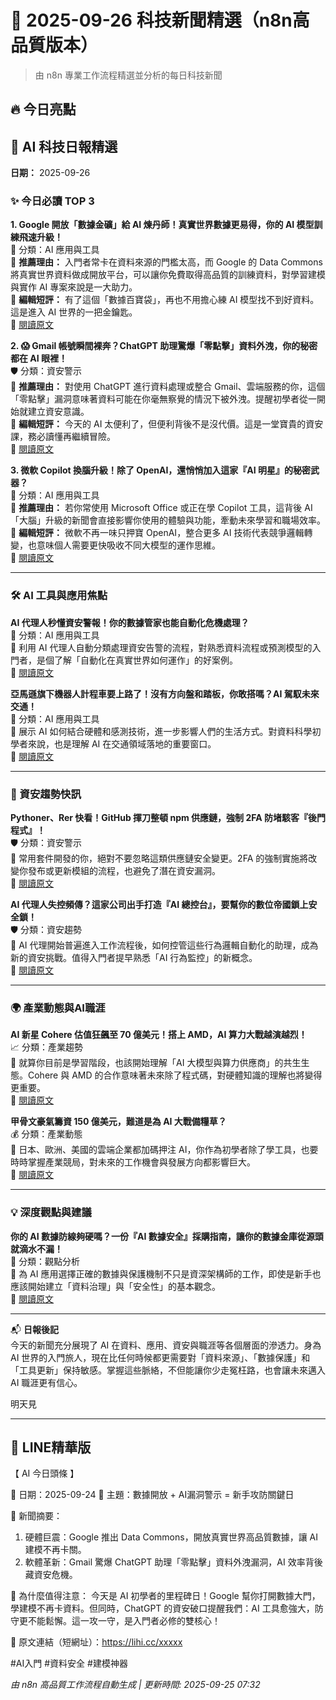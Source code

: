 # 📰 2025-09-26 科技新聞精選（n8n高品質版本）

> 由 n8n 專業工作流程精選並分析的每日科技新聞

## 🔥 今日亮點

## 🤖 AI 科技日報精選
**日期：** 2025-09-26

### ✨ 今日必讀 TOP 3

**1. Google 開放「數據金礦」給 AI 煉丹師！真實世界數據更易得，你的 AI 模型訓練飛速升級！**  
🔧 分類：AI 應用與工具  
📌 **推薦理由：** 入門者常卡在資料來源的門檻太高，而 Google 的 Data Commons 將真實世界資料做成開放平台，可以讓你免費取得高品質的訓練資料，對學習建模與實作 AI 專案來說是一大助力。  
📝 **編輯短評：** 有了這個「數據百寶袋」，再也不用擔心練 AI 模型找不到好資料。這是進入 AI 世界的一把金鑰匙。  
🔗 [閱讀原文](https://techcrunch.com/2025/09/24/google-makes-real-world-data-more-accessible-to-ai-and-training-pipelines-will-love-it/)

**2. 😱 Gmail 帳號瞬間裸奔？ChatGPT 助理驚爆「零點擊」資料外洩，你的秘密都在 AI 眼裡！**  
🛡️ 分類：資安警示  
📌 **推薦理由：** 對使用 ChatGPT 進行資料處理或整合 Gmail、雲端服務的你，這個「零點擊」漏洞意味著資料可能在你毫無察覺的情況下被外洩。提醒初學者從一開始就建立資安意識。  
📝 **編輯短評：** 今天的 AI 太便利了，但便利背後不是沒代價。這是一堂寶貴的資安課，務必讀懂再繼續冒險。  
🔗 [閱讀原文](https://thehackernews.com/2025/09/shadowleak-zero-click-flaw-leaks-gmail.html)

**3. 微軟 Copilot 換腦升級！除了 OpenAI，還悄悄加入這家『AI 明星』的秘密武器？**  
🚀 分類：AI 應用與工具  
📌 **推薦理由：** 若你常使用 Microsoft Office 或正在學 Copilot 工具，這背後 AI「大腦」升級的新聞會直接影響你使用的體驗與功能，牽動未來學習和職場效率。  
📝 **編輯短評：** 微軟不再一味只押寶 OpenAI，整合更多 AI 技術代表競爭邏輯轉變，也意味個人需要更快吸收不同大模型的運作思維。  
🔗 [閱讀原文](https://techcrunch.com/2025/09/24/microsoft-adds-anthropics-ai-to-copilot/)

---

### 🛠 AI 工具與應用焦點

**AI 代理人秒懂資安警報！你的數據管家也能自動化危機處理？**  
🔧 分類：AI 應用與工具  
📌 利用 AI 代理人自動分類處理資安告警的流程，對熟悉資料流程或預測模型的入門者，是個了解「自動化在真實世界如何運作」的好案例。  
🔗 [閱讀原文](https://thehackernews.com/2025/09/how-to-automate-alert-triage-with-ai.html)

**亞馬遜旗下機器人計程車要上路了！沒有方向盤和踏板，你敢搭嗎？AI 駕馭未來交通！**  
🚗 分類：AI 應用與工具  
📌 展示 AI 如何結合硬體和感測技術，進一步影響人們的生活方式。對資料科學初學者來說，也是理解 AI 在交通領域落地的重要窗口。  
🔗 [閱讀原文](https://techcrunch.com/2025/09/24/zoox-asks-federal-regulators-for-exemption-to-launch-a-commercial-robotaxi-service/)

---

### 🔐 資安趨勢快訊

**Pythoner、Rer 快看！GitHub 揮刀整頓 npm 供應鏈，強制 2FA 防堵駭客『後門程式』！**  
🛡️ 分類：資安警示  
📌 常用套件開發的你，絕對不要忽略這類供應鏈安全變更。2FA 的強制實施將改變你發布或更新模組的流程，也避免了潛在資安漏洞。  
🔗 [閱讀原文](https://thehackernews.com/2025/09/github-mandates-2fa-and-short-lived.html)

**AI 代理人失控頻傳？這家公司出手打造『AI 總控台』，要幫你的數位帝國鎖上安全鎖！**  
🛡️ 分類：資安趨勢  
📌 AI 代理開始普遍進入工作流程後，如何控管這些行為邏輯自動化的助理，成為新的資安挑戰。值得入門者提早熟悉「AI 行為監控」的新概念。  
🔗 [閱讀原文](https://thehackernews.com/2025/09/securing-agentic-era-introducing.html)

---

### 🌍 產業動態與AI職涯

**AI 新星 Cohere 估值狂飆至 70 億美元！搭上 AMD，AI 算力大戰越演越烈！**  
📈 分類：產業趨勢  
📌 就算你目前是學習階段，也該開始理解「AI 大模型與算力供應商」的共生生態。Cohere 與 AMD 的合作意味著未來除了程式碼，對硬體知識的理解也將變得更重要。  
🔗 [閱讀原文](https://techcrunch.com/2025/09/24/cohere-hits-7b-valuation-a-month-after-its-last-raise-partners-with-amd/)

**甲骨文豪氣籌資 150 億美元，難道是為 AI 大戰備糧草？**  
💰 分類：產業動態  
📌 日本、歐洲、美國的雲端企業都加碼押注 AI，你作為初學者除了學工具，也要時時掌握產業競局，對未來的工作機會與發展方向都影響巨大。  
🔗 [閱讀原文](https://techcrunch.com/2025/09/24/oracle-is-reportedly-looking-to-raise-15b-in-corporate-bond-sale/)

---

### 💡 深度觀點與建議

**你的 AI 數據防線夠硬嗎？一份『AI 數據安全』採購指南，讓你的數據金庫從源頭就滴水不漏！**  
🧠 分類：觀點分析  
📌 為 AI 應用選擇正確的數據與保護機制不只是資深架構師的工作，即使是新手也應該開始建立「資料治理」與「安全性」的基本觀念。  
🔗 [閱讀原文](https://thehackernews.com/2025/09/rethinking-ai-data-security-buyers-guide.html)

---

📬 **日報後記**  
今天的新聞充分展現了 AI 在資料、應用、資安與職涯等各個層面的滲透力。身為 AI 世界的入門旅人，現在比任何時候都更需要對「資料來源」、「數據保護」和「工具更新」保持敏感。掌握這些脈絡，不但能讓你少走冤枉路，也會讓未來邁入 AI 職涯更有信心。

明天見 

---

## 📱 LINE精華版

【 AI 今日頭條 】

📅 日期：2025-09-24
📌 主題：數據開放 + AI漏洞警示 = 新手攻防關鍵日

📰 新聞摘要：
1. 硬體巨震：Google 推出 Data Commons，開放真實世界高品質數據，讓 AI 建模不再卡關。
2. 軟體革新：Gmail 驚爆 ChatGPT 助理「零點擊」資料外洩漏洞，AI 效率背後藏資安危機。

🎯 為什麼值得注意：
今天是 AI 初學者的里程碑日！Google 幫你打開數據大門，學建模不再卡資料。但同時，ChatGPT 的資安破口提醒我們：AI 工具愈強大，防守更不能鬆懈。這一攻一守，是入門者必修的雙核心！

🔗 原文連結（短網址）：https://lihi.cc/xxxxx

#AI入門 #資料安全 #建模神器

*由 n8n 高品質工作流程自動生成 | 更新時間: 2025-09-25 07:32*
